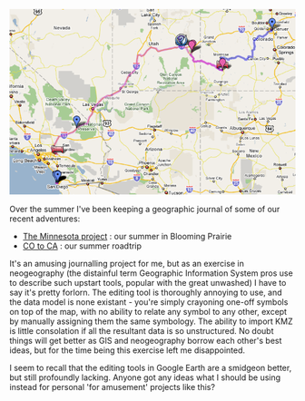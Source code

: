 <!--
.. title: Neogeography
.. slug: neogeography
.. date: 2008-08-11 16:31:25-05:00
.. tags: journal,gis
.. link: 
.. description: 
.. type: text
-->


![](/files/2008/08/co-to-ca-road-trip-map.png "co-to-ca-road-trip-map")

Over the summer I've been keeping a geographic journal of some of our
recent adventures:

- [The Minnesota project](http://maps.google.com/maps/ms?ie=UTF8&hl=en&msa=0&msid=114555587615190768594.00044fcb05ec0c0be2012&ll=45.540084,-93.44283&spn=5.809675,14.282227&z=7)
  : our summer in Blooming Prairie
- [CO to CA](http://maps.google.com/maps/ms?ie=UTF8&hl=en&msa=0&msid=114555587615190768594.000453372a3a9329df229&ll=37.431251,-110.786133&spn=13.158173,28.564453&t=h&z=6)
  : our summer roadtrip

It's an amusing journalling project for me, but as an exercise in
neogeography (the distainful term Geographic Information System pros use
to describe such upstart tools, popular with the great unwashed) I have
to say it's pretty forlorn. The editing tool is thoroughly annoying to
use, and the data model is none existant - you're simply crayoning
one-off symbols on top of the map, with no ability to relate any symbol
to any other, except by manually assigning them the same symbology. The
ability to import KMZ is little consolation if all the resultant data is
so unstructured. No doubt things will get better as GIS and neogeography
borrow each other's best ideas, but for the time being this exercise
left me disappointed.

I seem to recall that the editing tools in Google Earth are a smidgeon
better, but still profoundly lacking. Anyone got any ideas what I should
be using instead for personal 'for amusement' projects like this?